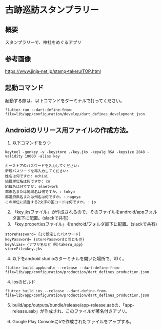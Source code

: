 # 古跡巡訪スタンプラリー

## 概要
スタンプラリーで、神社をめぐるアプリ

## 参考画像
https://www.jinja-net.jp/stamp-takeru/TOP.html


## 起動コマンド

起動する際は、以下コマンドをターミナルで打ってください。
```
flutter run --dart-define-from-file=lib/app/configuration/develop/dart_defines_development.json
```


## Androidのリリース用ファイルの作成方法。
1. 以下コマンドをうつ
```
keytool -genkey -v -keystore ./key.jks -keyalg RSA -keysize 2048 -validity 10000 -alias key
```

```
キーストアのパスワードを入力してください:
新規パスワードを再入力してください: 
姓名は何ですか: ochiai
組織単位名は何ですか: co
組織名は何ですか: elnetwork
都市名または地域名は何ですか。: tokyo
都道府県名または州名は何ですか。: nagoya
この単位に該当する2文字の国コードは何ですか。: jp
```

2. 「key.jksファイル」が作成されるので、そのファイルをandroid/appフォルダ直下に配置。(slackで共有)
3. 「key.propertiesファイル」をandroid/フォルダ直下に配置。(slackで共有)
```
storePassword= {1で設定したパスワード}
keyPassword= {storePasswordと同じもの}
keyAlias= {アプリ名など 例)takeru_app}
storeFile=key.jks
```
4. 以下をandroid studioのターミナルを開いた場所で、叩く。

```
flutter build appbundle --release --dart-define-from-file=lib/app/configuration/production/dart_defines_production.json
```

4. iosのビルド
```
flutter build ios --release --dart-define-from-file=lib/app/configuration/production/dart_defines_production.json
```

5. build/app/outputs/bundle/release/app-release.aabの、「app-release.aab」が作成され、このファイルが著名付きアプリ。

6. Google Play Consoleに5で作成されたファイルをアップする。